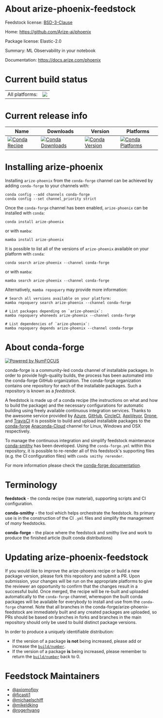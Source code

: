 About arize-phoenix-feedstock
=============================

Feedstock license: [BSD-3-Clause](https://github.com/conda-forge/arize-phoenix-feedstock/blob/main/LICENSE.txt)

Home: https://github.com/Arize-ai/phoenix

Package license: Elastic-2.0

Summary: ML Observability in your notebook

Documentation: https://docs.arize.com/phoenix

Current build status
====================


<table><tr><td>All platforms:</td>
    <td>
      <a href="https://dev.azure.com/conda-forge/feedstock-builds/_build/latest?definitionId=19228&branchName=main">
        <img src="https://dev.azure.com/conda-forge/feedstock-builds/_apis/build/status/arize-phoenix-feedstock?branchName=main">
      </a>
    </td>
  </tr>
</table>

Current release info
====================

| Name | Downloads | Version | Platforms |
| --- | --- | --- | --- |
| [![Conda Recipe](https://img.shields.io/badge/recipe-arize--phoenix-green.svg)](https://anaconda.org/conda-forge/arize-phoenix) | [![Conda Downloads](https://img.shields.io/conda/dn/conda-forge/arize-phoenix.svg)](https://anaconda.org/conda-forge/arize-phoenix) | [![Conda Version](https://img.shields.io/conda/vn/conda-forge/arize-phoenix.svg)](https://anaconda.org/conda-forge/arize-phoenix) | [![Conda Platforms](https://img.shields.io/conda/pn/conda-forge/arize-phoenix.svg)](https://anaconda.org/conda-forge/arize-phoenix) |

Installing arize-phoenix
========================

Installing `arize-phoenix` from the `conda-forge` channel can be achieved by adding `conda-forge` to your channels with:

```
conda config --add channels conda-forge
conda config --set channel_priority strict
```

Once the `conda-forge` channel has been enabled, `arize-phoenix` can be installed with `conda`:

```
conda install arize-phoenix
```

or with `mamba`:

```
mamba install arize-phoenix
```

It is possible to list all of the versions of `arize-phoenix` available on your platform with `conda`:

```
conda search arize-phoenix --channel conda-forge
```

or with `mamba`:

```
mamba search arize-phoenix --channel conda-forge
```

Alternatively, `mamba repoquery` may provide more information:

```
# Search all versions available on your platform:
mamba repoquery search arize-phoenix --channel conda-forge

# List packages depending on `arize-phoenix`:
mamba repoquery whoneeds arize-phoenix --channel conda-forge

# List dependencies of `arize-phoenix`:
mamba repoquery depends arize-phoenix --channel conda-forge
```


About conda-forge
=================

[![Powered by
NumFOCUS](https://img.shields.io/badge/powered%20by-NumFOCUS-orange.svg?style=flat&colorA=E1523D&colorB=007D8A)](https://numfocus.org)

conda-forge is a community-led conda channel of installable packages.
In order to provide high-quality builds, the process has been automated into the
conda-forge GitHub organization. The conda-forge organization contains one repository
for each of the installable packages. Such a repository is known as a *feedstock*.

A feedstock is made up of a conda recipe (the instructions on what and how to build
the package) and the necessary configurations for automatic building using freely
available continuous integration services. Thanks to the awesome service provided by
[Azure](https://azure.microsoft.com/en-us/services/devops/), [GitHub](https://github.com/),
[CircleCI](https://circleci.com/), [AppVeyor](https://www.appveyor.com/),
[Drone](https://cloud.drone.io/welcome), and [TravisCI](https://travis-ci.com/)
it is possible to build and upload installable packages to the
[conda-forge](https://anaconda.org/conda-forge) [Anaconda-Cloud](https://anaconda.org/)
channel for Linux, Windows and OSX respectively.

To manage the continuous integration and simplify feedstock maintenance
[conda-smithy](https://github.com/conda-forge/conda-smithy) has been developed.
Using the ``conda-forge.yml`` within this repository, it is possible to re-render all of
this feedstock's supporting files (e.g. the CI configuration files) with ``conda smithy rerender``.

For more information please check the [conda-forge documentation](https://conda-forge.org/docs/).

Terminology
===========

**feedstock** - the conda recipe (raw material), supporting scripts and CI configuration.

**conda-smithy** - the tool which helps orchestrate the feedstock.
                   Its primary use is in the construction of the CI ``.yml`` files
                   and simplify the management of *many* feedstocks.

**conda-forge** - the place where the feedstock and smithy live and work to
                  produce the finished article (built conda distributions)


Updating arize-phoenix-feedstock
================================

If you would like to improve the arize-phoenix recipe or build a new
package version, please fork this repository and submit a PR. Upon submission,
your changes will be run on the appropriate platforms to give the reviewer an
opportunity to confirm that the changes result in a successful build. Once
merged, the recipe will be re-built and uploaded automatically to the
`conda-forge` channel, whereupon the built conda packages will be available for
everybody to install and use from the `conda-forge` channel.
Note that all branches in the conda-forge/arize-phoenix-feedstock are
immediately built and any created packages are uploaded, so PRs should be based
on branches in forks and branches in the main repository should only be used to
build distinct package versions.

In order to produce a uniquely identifiable distribution:
 * If the version of a package **is not** being increased, please add or increase
   the [``build/number``](https://docs.conda.io/projects/conda-build/en/latest/resources/define-metadata.html#build-number-and-string).
 * If the version of a package **is** being increased, please remember to return
   the [``build/number``](https://docs.conda.io/projects/conda-build/en/latest/resources/define-metadata.html#build-number-and-string)
   back to 0.

Feedstock Maintainers
=====================

* [@axiomofjoy](https://github.com/axiomofjoy/)
* [@fjcasti1](https://github.com/fjcasti1/)
* [@michaelschiff](https://github.com/michaelschiff/)
* [@mikeldking](https://github.com/mikeldking/)
* [@rogerhyang](https://github.com/rogerhyang/)

